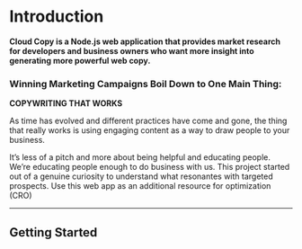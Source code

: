 # Introduction 

**Cloud Copy is a Node.js web application that provides market research for developers and business owners who want more insight into generating more powerful web copy.**  

### Winning Marketing Campaigns Boil Down to One Main Thing: 
**COPYWRITING THAT WORKS**

As time has evolved and different practices have come and gone, the thing that really works is using engaging content as a way to draw people to your business.

It’s less of a pitch and more about being helpful and educating people. We’re educating people enough to do business with us.
This project started out of a genuine curiosity to understand what resonantes with targeted prospects. Use this web app as an additional resource for optimization (CRO)  

----
## Getting Started



